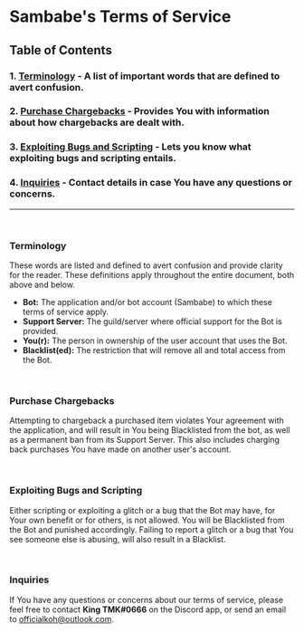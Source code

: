 # **Sambabe's Terms of Service**

## **Table of Contents**
### **1.** [Terminology](#terminology) - A list of important words that are defined to avert confusion.
### **2.** [Purchase Chargebacks](#purchase-chargebacks) - Provides You with information about how chargebacks are dealt with.
### **3.** [Exploiting Bugs and Scripting](#exploiting-bugs-and-scripting) - Lets you know what exploiting bugs and scripting entails.
### **4.** [Inquiries](#inquiries) - Contact details in case You have any questions or concerns.

---
<br>

### **Terminology**
These words are listed and defined to avert confusion and provide clarity for the reader. These definitions apply throughout the entire document, both above and below.
- **Bot:** The application and/or bot account (Sambabe) to which these terms of service apply.
- **Support Server:** The guild/server where official support for the Bot is provided.
- **You(r):** The person in ownership of the user account that uses the Bot.
- **Blacklist(ed):** The restriction that will remove all and total access from the Bot.

<br>

### **Purchase Chargebacks**
Attempting to chargeback a purchased item violates Your agreement with the application, and will result in You being Blacklisted from the bot, as well as a permanent ban from its Support Server. This also includes charging back purchases You have made on another user's account.

<br>

### **Exploiting Bugs and Scripting**
Either scripting or exploiting a glitch or a bug that the Bot may have, for Your own benefit or for others, is not allowed. You will be Blacklisted from the Bot and punished accordingly. Failing to report a glitch or a bug that You see someone else is abusing, will also result in a Blacklist.

<br>

### **Inquiries**
If You have any questions or concerns about our terms of service, please feel free to contact **King TMK#0666** on the Discord app, or send an email to officialkoh@outlook.com.